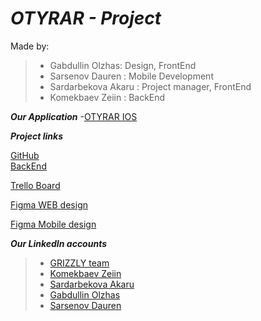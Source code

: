 # ***OTYRAR - Project***


  Made by: 
> - Gabdullin Olzhas: Design, FrontEnd
> - Sarsenov Dauren : Mobile Development
> - Sardarbekova Akaru : Project manager, FrontEnd
> - Komekbaev Zeiin : BackEnd

**_Our Application_**
-[OTYRAR IOS](https://github.com/ItaDaur/CodingLabMobile)

**_Project links_**</br>


 [GitHub](https://github.com/Oljawave/otyrar) </br>
 [BackEnd](https://github.com/Zeiin1) </br>


[Trello Board](https://trello.com/b/FIjiFtsd/grizzly) </br>

[Figma WEB design](https://www.figma.com/file/PZCFhB0vao4Id1jwaE5ihL/Otyrar-UI-design?node-id=0%3A1) </br>

[Figma Mobile design](https://www.figma.com/file/1ELZsTqvFjsj9Lk3ybnPal/IOS-Mobile-App-UI-Design-(Community)?node-id=0%3A1) </br>


**_Our LinkedIn accounts_**
> - [GRIZZLY team](https://www.linkedin.com/groups/12672102/)
> - [Komekbaev Zeiin](https://www.linkedin.com/in/zeyin-komekbaev-975a7323b)
> - [Sardarbekova Akaru](https://www.linkedin.com/in/akaru-sardarbekova-88b340228/)
> - [Gabdullin Olzhas](https://www.linkedin.com/in/olzhas-gabdullin-87aa7123b/)
> - [Sarsenov Dauren](https://www.linkedin.com/in/dauren-sarsenov-7b413a240)
